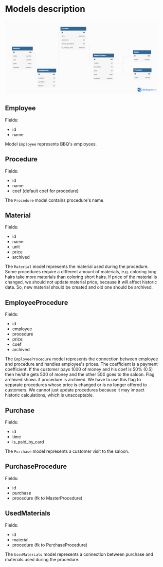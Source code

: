 # Models description

![alt text](https://github.com/Yakov-Varnaev/BBQ-manager/blob/main/docs/BBQ%20db.png?raw=true)

## Employee
Fields:
- id
- name

Model `Employee` represents BBQ's employees.

## Procedure
Fields: 
- id
- name
- coef (default coef for procedure)

The `Procedure` model contains procedure's name.

## Material
Fields:
- id
- name
- unit
- price
- archived

The `Material` model represents the material used during the procedure. Some procedures require a different amount of materials, e.g. coloring long hairs take more materials than coloring short hairs. If price of the material is changed, we should not update material price, because it will affect historic data. So, new material should be created and old one should be archived.

## EmployeeProcedure
Fields:
- id
- employee
- procedure
- price
- coef
- archived

The `EmployeeProcedure` model represents the connection between employee and procedure and handles employee's prices. The coefficient is a payment coefficient. If the customer pays 1000 of money and his coef is 50% (0.5) then he/she gets 500 of money
and the other 500 goes to the saloon. Flag archived shows if procedure is archived. We have to use this flag to separate procedures whose price is changed or is no longer offered to customers. We cannot just update procedures because it may impact historic calculations, which is unacceptable.

## Purchase
Fields:
- id
- time
- is_paid_by_card

The `Purchase` model represents a customer visit to the saloon.

## PurchaseProcedure
Fields:
- id
- purchase
- procedure (fk to MasterProcedure)

## UsedMaterials
Fields:
- id
- material
- procedure (fk to PurchaseProcedure)

The `UsedMaterials` model represents a connection between purchase and materials used during the procedure.
